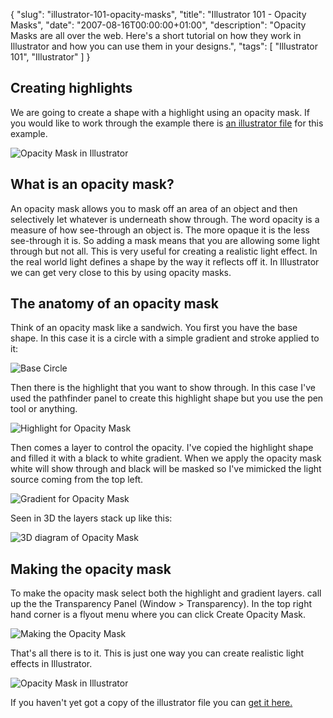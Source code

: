 {
  "slug": "illustrator-101-opacity-masks",
  "title": "Illustrator 101 - Opacity Masks",
  "date": "2007-08-16T00:00:00+01:00",
  "description": "Opacity Masks are all over the web. Here's a short tutorial on how they work in Illustrator and how you can use them in your designs.",
  "tags": [
    "Illustrator 101",
    "Illustrator"
  ]
}
## Creating highlights

We are going to create a shape with a highlight using an opacity mask. If you would like to work through the example there is [an illustrator file][1] for this example. 

![Opacity Mask in Illustrator][2] 

## What is an opacity mask?

An opacity mask allows you to mask off an area of an object and then selectively let whatever is underneath show through. The word opacity is a measure of how see-through an object is. The more opaque it is the less see-through it is. So adding a mask means that you are allowing some light through but not all. This is very useful for creating a realistic light effect. In the real world light defines a shape by the way it reflects off it. In Illustrator we can get very close to this by using opacity masks.

## The anatomy of an opacity mask

Think of an opacity mask like a sandwich. You first you have the base shape. In this case it is a circle with a simple gradient and stroke applied to it:

![Base Circle][3] 

Then there is the highlight that you want to show through. In this case I've used the pathfinder panel to create this highlight shape but you use the pen tool or anything.

![Highlight for Opacity Mask][4] 

Then comes a layer to control the opacity. I've copied the highlight shape and filled it with a black to white gradient. When we apply the opacity mask white will show through and black will be masked so I've mimicked the light source coming from the top left.

![Gradient for Opacity Mask][5] 

Seen in 3D the layers stack up like this:

![3D diagram of Opacity Mask][6] 

## Making the opacity mask

To make the opacity mask select both the highlight and gradient layers. call up the the Transparency Panel (Window > Transparency). In the top right hand corner is a flyout menu where you can click Create Opacity Mask.

![Making the Opacity Mask][7] 

That's all there is to it. This is just one way you can create realistic light effects in Illustrator.

![Opacity Mask in Illustrator][2] 

If you haven't yet got a copy of the illustrator file you can [get it here.][1]

 [1]: http://cdn.shapeshed.com/downloads/opacity_mask.ai
 [2]: /images/articles/with_mask.png 
 [3]: /images/articles/base_circle.png 
 [4]: /images/articles/highlight.png 
 [5]: /images/articles/gradient.png 
 [6]: /images/articles/opacity_mask_3d.png 
 [7]: /images/articles/make_opacity_mask.jpg 
